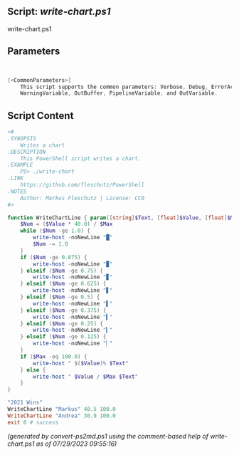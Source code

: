 ## Script: *write-chart.ps1*

write-chart.ps1 


## Parameters
```powershell


[<CommonParameters>]
    This script supports the common parameters: Verbose, Debug, ErrorAction, ErrorVariable, WarningAction, 
    WarningVariable, OutBuffer, PipelineVariable, and OutVariable.
```

## Script Content
```powershell
<#
.SYNOPSIS
	Writes a chart
.DESCRIPTION
	This PowerShell script writes a chart.
.EXAMPLE
	PS> ./write-chart
.LINK
	https://github.com/fleschutz/PowerShell
.NOTES
	Author: Markus Fleschutz | License: CC0
#>

function WriteChartLine { param([string]$Text, [float]$Value, [float]$Max)
	$Num = ($Value * 40.0) / $Max
	while ($Num -ge 1.0) {
		write-host -noNewLine "█"
		$Num -= 1.0
	}
	if ($Num -ge 0.875) {
		write-host -noNewLine "▉"
	} elseif ($Num -ge 0.75) {
		write-host -noNewLine "▊"
	} elseif ($Num -ge 0.625) {
		write-host -noNewLine "▋"
	} elseif ($Num -ge 0.5) {
		write-host -noNewLine "▌"
	} elseif ($Num -ge 0.375) {
		write-host -noNewLine "▍"
	} elseif ($Num -ge 0.25) {
		write-host -noNewLine "▎"
	} elseif ($Num -ge 0.125) {
		write-host -noNewLine "▏"
	}
	if ($Max -eq 100.0) {
		write-host " $($Value)% $Text"
	} else {
		write-host " $Value / $Max $Text"
	}
}

"2021 Wins"
WriteChartLine "Markus" 40.5 100.0
WriteChartLine "Andrea" 30.9 100.0
exit 0 # success
```

*(generated by convert-ps2md.ps1 using the comment-based help of write-chart.ps1 as of 07/29/2023 09:55:16)*
